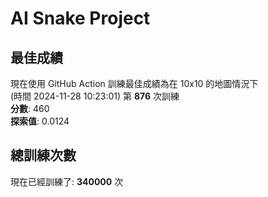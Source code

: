 
# AI Snake Project

## **最佳成績**
現在使用 GitHub Action 訓練最佳成績為在 10x10 的地圖情況下  
(時間 2024-11-28 10:23:01) 第 **876** 次訓練  
**分數**: 460  
**探索值**: 0.0124

## 總訓練次數
現在已經訓練了: **340000** 次
